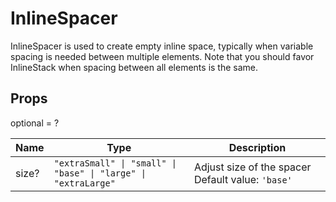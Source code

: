# InlineSpacer

InlineSpacer is used to create empty inline space, typically when variable spacing is needed between multiple elements. Note that you should favor InlineStack when spacing between all elements is the same.

## Props
optional = ?

| Name | Type | Description |
| --- | --- | --- |
| size? | <code>"extraSmall" &#124; "small" &#124; "base" &#124; "large" &#124; "extraLarge"</code> | Adjust size of the spacer Default value: <code>'base'</code> |